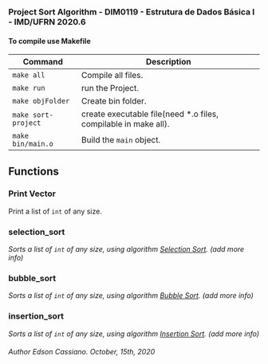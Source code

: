 ### Project Sort Algorithm - DIM0119 - Estrutura de Dados Básica I - IMD/UFRN 2020.6

#### To compile use Makefile

| Command | Description |
| ------- | --------- |
| `make all` | Compile all files. |
| `make run` | run the Project. |
| `make objFolder` | Create bin folder. |
| `make sort-project` | create executable file(need *.o files, compilable in make all). |
| `make bin/main.o` | Build the `main` object. |

## Functions

### Print Vector

Print a list of `int` of any size.

### selection_sort

*Sorts a list of `int` of any size, using algorithm [Selection Sort](wikipedia.org/wiki/Selection_sort). (add more info)*

### bubble_sort

*Sorts a list of `int` of any size, using algorithm [Bubble Sort](wikipedia.org/wiki/Bubble_sort). (add more info)*

### insertion_sort

*Sorts a list of `int` of any size, using algorithm [Insertion Sort](wikipedia.org/wiki/Insertion_sort). (add more info)*
	

###### Author Edson Cassiano. October, 15th, 2020
